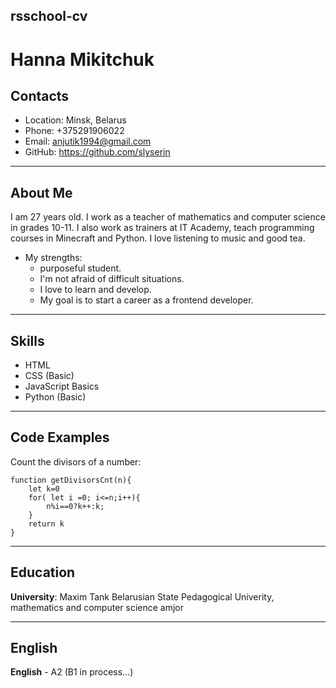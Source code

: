
## rsschool-cv
#  Hanna Mikitchuk 
## Contacts
* Location: Minsk, Belarus
* Phone: +375291906022
* Email: anjutik1994@gmail.com
* GitHub:  https://github.com/slyserin
---
##  About Me
 
I am 27 years old. I work as a teacher of mathematics and computer science in grades 10-11. I also work as trainers at IT Academy, teach programming courses in Minecraft and Python. 
I love listening to music and good tea.
* My strengths: 
   + purposeful student.
   + I'm not afraid of difficult situations.
   + I love to learn and develop. 
   + My goal is to start a career as a frontend developer.
--- 
## Skills
-   HTML
-   CSS (Basic)
-   JavaScript Basics
-   Python (Basic)
---
## Code Examples 
Count the divisors of a number:
```
function getDivisorsCnt(n){
    let k=0
    for( let i =0; i<=n;i++){
        n%i==0?k++:k;
    }
    return k
}
```
---
## Education
**University**: Maxim Tank Belarusian State Pedagogical Univerity, mathematics and computer science amjor

---
## English
  **English** - A2 (B1 in process…)
